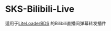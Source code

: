 # SKS-Bilibili-Live

适用于[LiteLoaderBDS](https://github.com/LiteLDev/LiteLoaderBDS) 的Bilibili直播间弹幕转发插件
